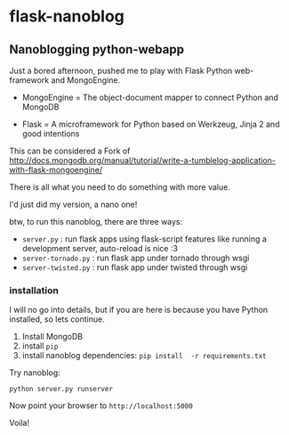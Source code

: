# flask-nanoblog

## Nanoblogging python-webapp

Just a bored afternoon, pushed me to play with Flask Python web-framework and MongoEngine.

* MongoEngine = The object-document mapper to connect Python and MongoDB

* Flask = A microframework for Python based on Werkzeug, Jinja 2 and good intentions


This can be considered a Fork of http://docs.mongodb.org/manual/tutorial/write-a-tumblelog-application-with-flask-mongoengine/

There is all what you need to do something with more value.

I'd just did my version, a nano one!

btw, to run this nanoblog, there are three ways:

* `server.py`  : run flask apps using flask-script features like running a development server, auto-reload is nice :3
* `server-tornado.py`  : run flask app under tornado through wsgi
* `server-twisted.py`  : run flask app under twisted through wsgi

### installation

I will no go into details, but if you are here is because you have Python installed, so lets continue.

1. Install MongoDB
2. install `pip`
3. install nanoblog dependencies: `pip install  -r requirements.txt`

Try nanoblog:

    python server.py runserver

Now point your browser to `http://localhost:5000`

Voila!